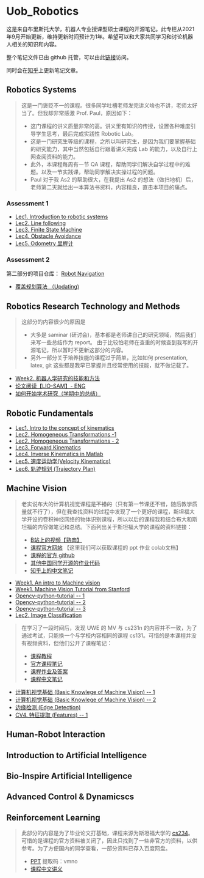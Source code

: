 # Uob_Robotics

这是来自布里斯托大学，机器人专业授课型硕士课程的开源笔记。此专栏从2021年9月开始更新，维持更新时间预计为1年。希望可以和大家共同学习和讨论机器人相关的知识和内容。

整个笔记文件已由 github 托管，可以由此[链接](https://github.com/Alexbeast-CN/Uob_Robotics)访问。

同时会在[知乎](https://zhuanlan.zhihu.com/p/414973930)上更新笔记文章。
## Robotics Systems

> 这是一门褒贬不一的课程。很多同学吐槽老师发完讲义啥也不讲，老师太好当了。但我却非常感激 Prof. Paul，原因如下：
> - 这门课程的讲义质量非常的高。讲义里有知识的传授，设置各种难度引导学生思考，最后完成实践性 Robotic Lab。
> - 这是一门研究生等级的课程，之所以叫研究生，是因为我们要掌握基础的研究能力，其中当然包括自行跟着讲义完成 Lab 的能力，以及自行上网查阅资料的能力。
> - 此外，本课程每周有一节 QA 课程，帮助同学们解决自学过程中的难题。以及一节实践课，帮助同学解决实操过程的问题。
> - Paul 对于我 As2 的帮助很大，在我提出 As2 的想法（做扫地机）后，老师第二天就给出一本算法书资料，内容精良，直击本项目的痛点。

### Assessment 1

- [Lec1. Introduction to robotic systems](https://zhuanlan.zhihu.com/p/414973593)
- [Lec2. Line following](https://zhuanlan.zhihu.com/p/416903088)
- [Lec3. Finite State Machine ](https://zhuanlan.zhihu.com/p/419237739)
- [Lec4. Obstacle Avoidance](https://zhuanlan.zhihu.com/p/423815444)
- [Lec5. Odometry 里程计](https://zhuanlan.zhihu.com/p/425715294)

### Assessment 2

第二部分的项目仓库： [Robot Navigation](https://github.com/Alexbeast-CN/Robot_navigation_webots)

- [覆盖规划算法 （Updating)](https://zhuanlan.zhihu.com/p/430612058)

## Robotics Research Technology and Methods

> 这部分的内容很少的原因是
> - 大多是 saminar (研讨会)，基本都是老师讲自己的研究领域，然后我们来写一些总结作为 report。 由于比较怕老师在查重的时候查到我写的开源笔记，所以暂时不更新这部分的内容。
> - 另外一部分关于培养技能的课程过于简单，比如如何 presentation, latex, git 这些都是我早已掌握并且经常使用的技能，就不做记载了。

- [Week2. 机器人学研究的技能和方法](https://zhuanlan.zhihu.com/p/419711214)
- [论文阅读【LIO-SAM】- ENG](https://zhuanlan.zhihu.com/p/420382484)
- [如何开始学术研究（学期中的总结）](https://zhuanlan.zhihu.com/p/435485456)


## Robotic Fundamentals

- [Lec1. Intro to the concept of kinematics](https://zhuanlan.zhihu.com/p/420409297)
- [Lec2. Homogeneous Transformations -1](https://zhuanlan.zhihu.com/p/423386635)
- [Lec2. Homogeneous Transformations - 2](https://zhuanlan.zhihu.com/p/426121325)
- [Lec3. Forward Kinematics](https://zhuanlan.zhihu.com/p/426994048)
- [Lec4. Inverse Kinematics in Matlab](https://zhuanlan.zhihu.com/p/430060490)
- [Lec5. 速度运动学(Velocity Kinematics)](https://zhuanlan.zhihu.com/p/445449208)
- [Lec6. 轨迹规划 (Trajectory Plan)](https://zhuanlan.zhihu.com/p/445941991)
## Machine Vision

> 老实说布大的计算机视觉课程~~是不错的~~（只有第一节课还不错，随后教学质量就不行了），但在我查找资料的过程中发现了一个更好的课程，斯坦福大学开设的卷积神经网络的物体识别课程，所以以后的课程我和结合布大和斯坦福的内容做笔记和总结。下面列出关于斯坦福大学的课程的资料链接：
> - [B站上的视频【熟肉】](https://www.bilibili.com/video/BV1nJ411z7fe?p=4)
> - [课程官方网站](http://cs231n.stanford.edu/) 【这里我们可以获取课程的 ppt 作业 colab文档】
> - [课程的官方 github](https://cs231n.github.io/)
> - [其他中国同学开源的作业代码](https://github.com/Halfish/cs231n)
> - [知乎上的中文笔记]( https://zhuanlan.zhihu.com/p/21930884)

- [Week1. An intro to Machine vision](https://zhuanlan.zhihu.com/p/421190397)
- [Week1. Machine Vision Tutorial from Stanford](https://zhuanlan.zhihu.com/p/422599653)
- [Opencv-python-tutorial -- 1](https://zhuanlan.zhihu.com/p/425297752)
- [Opencv-python-tutorial -- 2](https://zhuanlan.zhihu.com/p/426575079)
- [Opencv-python-tutorial -- 3](https://zhuanlan.zhihu.com/p/427681879)
- [Lec2. Image Classification](https://zhuanlan.zhihu.com/p/428291683)

> 在学习了一段时间后，发现 UWE 的 MV 与 cs231n 的内容并不一致，为了通过考试，只能换一个与学校内容相同的课程 cs131。可惜的是本课程并没有视频资料，但他们公开了课程笔记：
> - [课程教程](http://vision.stanford.edu/teaching/cs131_fall1920/syllabus.html)
> - [官方课程笔记](https://github.com/StanfordVL/CS131_notes)
> - [课程作业及答案](https://github.com/StanfordVL/CS131_release)
> - [课程中文笔记](https://github.com/zhaoxiongjun/CS131_notes_zh-CN)

- [计算机视觉基础 (Basic Knowlege of Machine Vision) -- 1](https://zhuanlan.zhihu.com/p/438616510)
- [计算机视觉基础 (Basic Knowlege of Machine Vision) -- 2](https://zhuanlan.zhihu.com/p/444536065)
- [边缘检测 (Edge Detection)](https://zhuanlan.zhihu.com/p/446867045)
- [CV4. 特征提取 (Features) -- 1](https://zhuanlan.zhihu.com/p/448798850)
## Human-Robot Interaction

## Introduction to Artificial Intelligence

## Bio-Inspire Artificial Intelligence

## Advanced Control & Dynamicscs

## Reinforcement Learning

> 此部分的内容是为了毕业论文打基础，课程来源为斯坦福大学的 [cs234](https://www.bilibili.com/video/BV1sb411s7eQ?from=search&seid=14467709922277911537&spm_id_from=333.337.0.0)。可惜的是课程的官方资料被关闭了，因此只找到了一些非官方的资料，以供参考。为了方便国内的同学查看，一部分资料已存入百度网盘。
> - [PPT](https://pan.baidu.com/s/1h9YNIQ6QeAmLU8N4IOOt9g) 提取码：vmno
> - [课程中文讲义](https://github.com/apachecn/stanford-cs234-notes-zh)